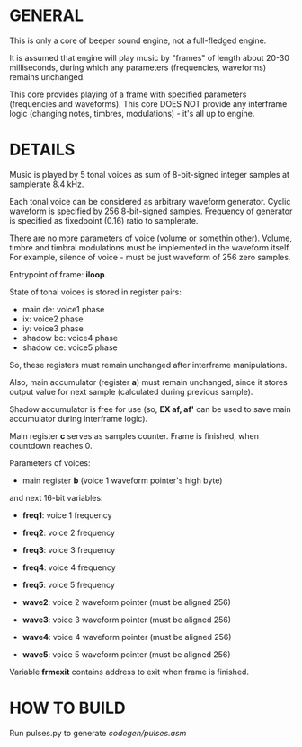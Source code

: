 GENERAL
=======

This is only a core of beeper sound engine, not a full-fledged engine.

It is assumed that engine will play music by "frames" of length about 20-30 milliseconds,
during which any parameters (frequencies, waveforms) remains unchanged.

This core provides playing of a frame with specified parameters (frequencies and waveforms).
This core DOES NOT provide any interframe logic (changing notes, timbres, modulations) - it's all up to engine.

DETAILS
=======

Music is played by 5 tonal voices as sum of 8-bit-signed integer samples at samplerate 8.4 kHz.

Each tonal voice can be considered as arbitrary waveform generator. Cyclic waveform is specified by 256 8-bit-signed samples.
Frequency of generator is specified as fixedpoint (0.16) ratio to samplerate.

There are no more parameters of voice (volume or somethin other).
Volume, timbre and timbral modulations must be implemented in the waveform itself.
For example, silence of voice - must be just waveform of 256 zero samples.

Entrypoint of frame: **iloop**.

State of tonal voices is stored in register pairs:

- main de:	voice1 phase
- ix:		voice2 phase
- iy:		voice3 phase
- shadow bc:	voice4 phase
- shadow de:	voice5 phase

So, these registers must remain unchanged after interframe manipulations.

Also, main accumulator (register **a**) must remain unchanged, since it stores output value for next sample
(calculated during previous sample).

Shadow accumulator is free for use (so, **EX af, af'** can be used to save main accumulator during interframe logic).

Main register **c** serves as samples counter.
Frame is finished, when countdown reaches 0.

Parameters of voices: 

- main register **b** (voice 1 waveform pointer's high byte)

and next 16-bit variables:

- **freq1**: voice 1 frequency
- **freq2**: voice 2 frequency
- **freq3**: voice 3 frequency
- **freq4**: voice 4 frequency
- **freq5**: voice 5 frequency

- **wave2**: voice 2 waveform pointer (must be aligned 256)
- **wave3**: voice 3 waveform pointer (must be aligned 256)
- **wave4**: voice 4 waveform pointer (must be aligned 256)
- **wave5**: voice 5 waveform pointer (must be aligned 256)

Variable **frmexit** contains address to exit when frame is finished.

HOW TO BUILD
============

Run pulses.py to generate _codegen/pulses.asm_

